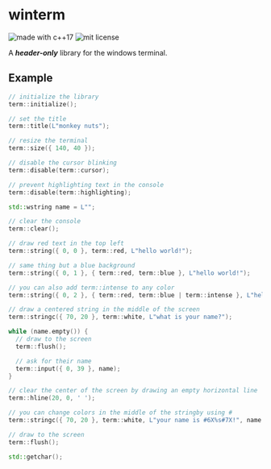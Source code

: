 # winterm

![made with c++17](https://img.shields.io/static/v1?label=made+with&message=c%2B%2B17&color=blue&logo=c%2B%2B&logoColor=blue&style=for-the-badge)
![mit license](https://img.shields.io/static/v1?label=license&message=MIT&color=blue&style=for-the-badge)

A ***header-only*** library for the windows terminal.

## Example
```cpp
// initialize the library
term::initialize();

// set the title
term::title(L"monkey nuts");

// resize the terminal
term::size({ 140, 40 });

// disable the cursor blinking
term::disable(term::cursor);

// prevent highlighting text in the console
term::disable(term::highlighting);

std::wstring name = L"";

// clear the console
term::clear();

// draw red text in the top left
term::string({ 0, 0 }, term::red, L"hello world!");

// same thing but a blue background
term::string({ 0, 1 }, { term::red, term::blue }, L"hello world!");

// you can also add term::intense to any color
term::string({ 0, 2 }, { term::red, term::blue | term::intense }, L"hello world!");

// draw a centered string in the middle of the screen
term::stringc({ 70, 20 }, term::white, L"what is your name?");

while (name.empty()) {
  // draw to the screen
  term::flush();

  // ask for their name
  term::input({ 0, 39 }, name);
}

// clear the center of the screen by drawing an empty horizontal line
term::hline(20, 0, ' ');

// you can change colors in the middle of the stringby using #
term::stringc({ 70, 20 }, term::white, L"your name is #6X%s#7X!", name.c_str());

// draw to the screen
term::flush();

std::getchar();
```
